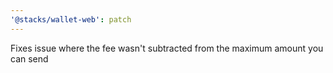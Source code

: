 ```yaml
---
'@stacks/wallet-web': patch
---
```


Fixes issue where the fee wasn't subtracted from the maximum amount you can send
